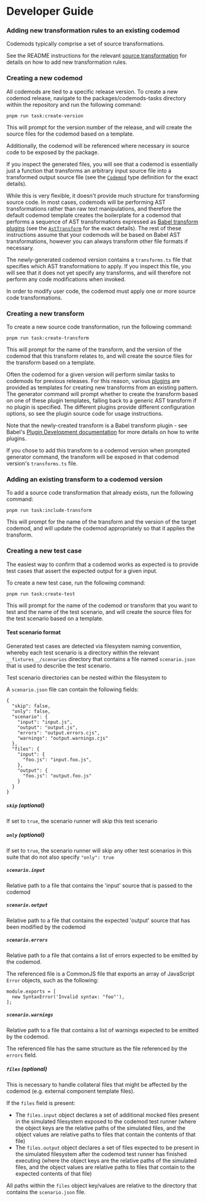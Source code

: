 # Developer Guide

### Adding new transformation rules to an existing codemod

Codemods typically comprise a set of source transformations.

See the README instructions for the relevant [source transformation](./src/transforms) for details on how to add new transformation rules.

### Creating a new codemod

All codemods are tied to a specific release version. To create a new codemod release, navigate to the packages/codemods-tasks directory within the repository and run the following command:

```
pnpm run task:create-version
```

This will prompt for the version number of the release, and will create the source files for the codemod based on a template.

Additionally, the codemod will be referenced where necessary in source code to be exposed by the package.

If you inspect the generated files, you will see that a codemod is essentially just a function that transforms an arbitrary input source file into a transformed output source file (see the [`Codemod`](../types/src/codemod.ts) type definition for the exact details).

While this is very flexible, it doesn't provide much structure for transforming source code. In most cases, codemods will be performing AST transformations rather than raw text manipulations, and therefore the default codemod template creates the boilerplate for a codemod that performs a sequence of AST transformations expressed as [Babel transform plugins](https://babeljs.io/docs/plugins#transform-plugins) (see the [`AstTransform`](../ast/src/types/transform.ts) for the exact details). The rest of these instructions assume that your codemods will be based on Babel AST transformations, however you can always transform other file formats if necessary.

The newly-generated codemod version contains a `transforms.ts` file that specifies which AST transformations to apply. If you inspect this file, you will see that it does not yet specify any transforms, and will therefore not perform any code modifications when invoked.

In order to modify user code, the codemod must apply one or more source code transformations.

### Creating a new transform

To create a new source code transformation, run the following command:

```
pnpm run task:create-transform
```

This will prompt for the name of the transform, and the version of the codemod that this transform relates to, and will create the source files for the transform based on a template.

Often the codemod for a given version will perform similar tasks to codemods for previous releases. For this reason, various [plugins](./src/plugins) are provided as templates for creating new transforms from an existing pattern. The generator command will prompt whether to create the transform based on one of these plugin templates, falling back to a generic AST transform if no plugin is specified. The different plugins provide different configuration options, so see the plugin source code for usage instructions.

Note that the newly-created transform is a Babel transform plugin - see Babel's [Plugin Development documentation](https://babeljs.io/docs/plugins#plugin-development) for more details on how to write plugins.

If you chose to add this transform to a codemod version when prompted generator command, the transform will be exposed in that codemod version's `transforms.ts` file.

### Adding an existing transform to a codemod version

To add a source code transformation that already exists, run the following command:

```
pnpm run task:include-transform
```

This will prompt for the name of the transform and the version of the target codemod, and will update the codemod appropriately so that it applies the transform.

### Creating a new test case

The easiest way to confirm that a codemod works as expected is to provide test cases that assert the expected output for a given input.

To create a new test case, run the following command:

```
pnpm run task:create-test
```

This will prompt for the name of the codemod or transform that you want to test and the name of the test scenario, and will create the source files for the test scenario based on a template.

#### Test scenario format

Generated test cases are detected via filesystem naming convention, whereby each test scenario is a directory within the relevant `__fixtures__/scenarios` directory that contains a file named `scenario.json` that is used to describe the test scenario.

Test scenario directories can be nested within the filesystem to

A `scenario.json` file can contain the following fields:

```
{
  "skip": false,
  "only": false,
  "scenario": {
    "input": "input.js",
    "output": "output.js",
    "errors": "output.errors.cjs",
    "warnings": "output.warnings.cjs"
  },
  "files": {
    "input": {
      "foo.js": "input.foo.js",
    },
    "output": {
      "foo.js": "output.foo.js"
    }
  }
}
```

##### `skip` (optional)

If set to `true`, the scenario runner will skip this test scenario

##### `only` (optional)

If set to `true`, the scenario runner will skip any other test scenarios in this suite that do not also specify `"only": true`

##### `scenario.input`

Relative path to a file that contains the 'input' source that is passed to the codemod

##### `scenario.output`

Relative path to a file that contains the expected 'output' source that has been modified by the codemod

##### `scenario.errors`

Relative path to a file that contains a list of errors expected to be emitted by the codemod.

The referenced file is a CommonJS file that exports an array of JavaScript `Error` objects, such as the following:

```
module.exports = [
  new SyntaxError('Invalid syntax: "foo"'),
];
```

##### `scenario.warnings`

Relative path to a file that contains a list of warnings expected to be emitted by the codemod.

The referenced file has the same structure as the file referenced by the `errors` field.

##### `files` (optional)

This is necessary to handle collateral files that might be affected by the codemod (e.g. external component template files).

If the `files` field is present:

- The `files.input` object declares a set of additional mocked files present in the simulated filesystem exposed to the codemod test runner (where the object keys are the relative paths of the simulated files, and the object values are relative paths to files that contain the contents of that file)
- The `files.output` object declares a set of files expected to be present in the simulated filesystem after the codemod test runner has finished executing (where the object keys are the relative paths of the simulated files, and the object values are relative paths to files that contain to the expected contents of that file)

All paths within the `files` object key/values are relative to the directory that contains the `scenario.json` file.
